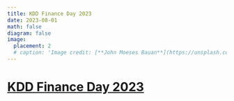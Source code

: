 ```yaml
---
title: KDD Finance Day 2023
date: 2023-08-01
math: false
diagram: false
image:
  placement: 2
  # caption: 'Image credit: [**John Moeses Bauan**](https://unsplash.com/photos/OGZtQF8iC0g)'
---
```

# [KDD Finance Day 2023](https://kddfinanceday.github.io/#about)
